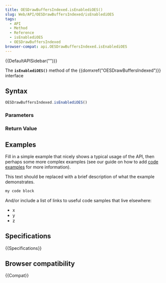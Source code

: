 ```yaml
---
title: OESDrawBuffersIndexed.isEnablediOES()
slug: Web/API/OESDrawBuffersIndexed/isEnablediOES
tags:
  - API
  - Method
  - Reference
  - isEnablediOES
  - OESDrawBuffersIndexed
browser-compat: api.OESDrawBuffersIndexed.isEnablediOES
---
```

{{DefaultAPISidebar("")}}

The **`isEnablediOES()`** method of the {{domxref("OESDrawBuffersIndexed")}} interface 

## Syntax

```js
OESDrawBuffersIndexed.isEnablediOES()
```

### Parameters



### Return Value



## Examples

Fill in a simple example that nicely shows a typical usage of the API, then perhaps some more complex examples (see our guide on how to add [code examples](/en-US/docs/MDN/Contribute/Structures/Code_examples) for more information).

This text should be replaced with a brief description of what the example demonstrates.

```js
my code block
```

And/or include a list of links to useful code samples that live elsewhere:

*   x
*   y
*   z

## Specifications

{{Specifications}}

## Browser compatibility

{{Compat}}

